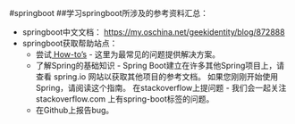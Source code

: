 #springboot
##学习springboot所涉及的参考资料汇总：
- springboot中文文档：
https://my.oschina.net/geekidentity/blog/872888
- springboot获取帮助站点：
  - 尝试[ How-to’s](http://docs.spring.io/spring-boot/docs/1.5.2.RELEASE/reference/htmlsingle/#howto) - 这里为最常见的问题提供解决方案。
  - 了解Spring的基础知识 - Spring Boot建立在许多其他Spring项目上，请查看 spring.io 网站以获取其他项目的参考文档。 如果您刚刚开始使用Spring，请阅读这个指南。
在stackoverflow上提问题 - 我们会一起关注 stackoverflow.com 上有spring-boot标签的问题。
  - 在Github上报告bug。
  
 

